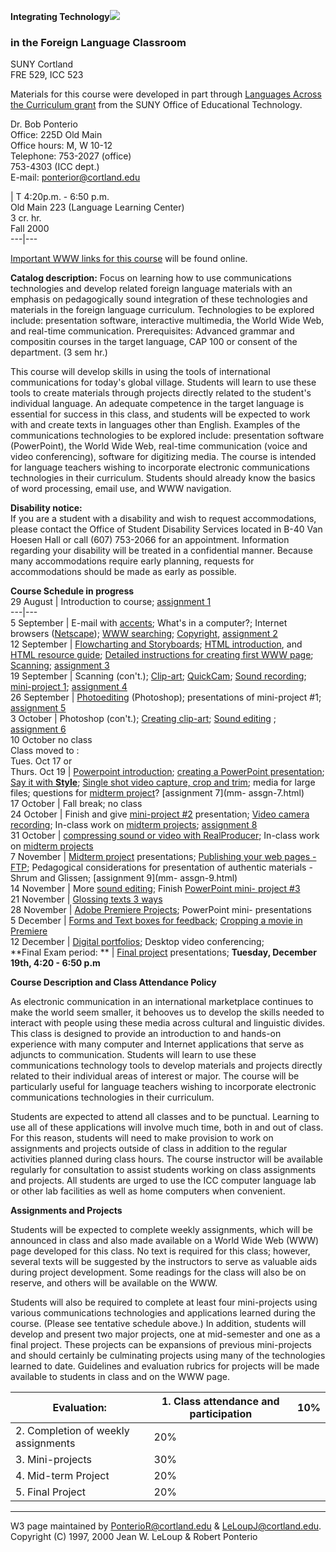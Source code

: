 **Integrating Technology**![](globe3.gif)

###  in the Foreign Language Classroom

SUNY Cortland  
FRE 529, ICC 523

  
Materials for this course were developed in part through [Languages Across the
Curriculum grant](http://www.cortland.edu/flteach/lac/) from the SUNY Office
of Educational Technology.  


Dr. Bob Ponterio  
Office:  225D Old Main  
Office hours: M, W 10-12  
Telephone:  753-2027 (office)  
753-4303 (ICC dept.)  
E-mail:  [ponterior@cortland.edu](mailto:ponterior@cortland.edu)

| T 4:20p.m. - 6:50 p.m.  
Old Main 223 (Language Learning Center)  
3 cr. hr.  
Fall 2000  
---|---  
  
[Important WWW links for this course](wwwlinks.html) will be found online.

**Catalog description:** Focus on learning how to use communications
technologies and develop related foreign language materials with an emphasis
on pedagogically sound integration of these technologies and materials in the
foreign language curriculum. Technologies to be explored include: presentation
software, interactive multimedia, the World Wide Web, and real-time
communication. Prerequisites: Advanced grammar and compositin courses in the
target language, CAP 100 or consent of the department.  (3 sem hr.)

This course will develop skills in using the tools of international
communications for today's global village.  Students will learn to use these
tools to create materials through projects directly related to the student's
individual language.  An adequate competence in the target language is
essential for success in this class, and students will be expected to work
with and create texts in languages other than English.  Examples of the
communications technologies to be explored include:  presentation software
(PowerPoint), the World Wide Web, real-time communication (voice and video
conferencing), software for digitizing media.  The course is intended for
language teachers wishing to incorporate electronic communications
technologies in their curriculum. Students should already know the basics of
word processing, email use, and WWW navigation.

**Disability notice:**  
If you are a student with a disability and wish to request accommodations,
please contact the Office of Student Disability Services located in B-40 Van
Hoesen Hall or call (607) 753-2066 for an appointment.  Information regarding
your disability will be treated in a confidential manner.  Because many
accommodations require early planning, requests for accommodations should be
made as early as possible.

**Course Schedule in progress**  
  29 August  | Introduction to course; [assignment 1](mm-assgn-1.html)  
---|---  
5 September  | E-mail with [accents](characters.html); What's in a computer?;
Internet browsers ([Netscape](netscape.html)); [WWW searching](search.html);
[Copyright](copyright.html), [assignment 2](mm-assgn-2.html)  
12 September  | [Flowcharting and Storyboards](flowchart.html); [HTML
introduction](first-www.html), and  [HTML resource guide](www1.html);
[Detailed instructions for creating first WWW page](www-create.html);
[Scanning](scanning.html); [assignment 3](mm-assgn-3.html)  
19 September  | Scanning (con't.); [Clip-art](clipart.html);
[QuickCam](quickcam.html); [Sound recording](sound.html); [mini-project
1](mini-project1.html); [assignment 4](mm-assgn-4.html)  
26 September  | [Photoediting](PHOTOSHOP.HTML) (Photoshop); presentations of
mini-project #1; [assignment 5](mm-assgn-5.html)  
3 October  | Photoshop (con't.); [Creating clip-art](clipart2.html); [Sound
editing](SOUND-2.HTML) ;  [assignment 6](mm-assgn-6.html)  
10 October no class  
Class moved to :  
Tues. Oct 17 or  
Thurs. Oct 19  | [Powerpoint introduction](PPT.HTML); [creating a PowerPoint
presentation](ppt-create.html); [Say it with **Style**](style.html); [Single
shot video capture, crop and trim](vid-cap.html);  media for large files;
questions for [midterm project](mdt-project.html)?   [assignment 7](mm-
assgn-7.html)  
17 October  | Fall break; no class  
24 October  | Finish and give [mini-project #2](mini-project2.html)
presentation; [Video camera recording](vid-cam.html); In-class work on
[midterm projects](mdt-project.html); [assignment 8](mm-assgn-8.html)  
31 October  | [compressing sound or video with RealProducer](vid-dig.html);
In-class work on [midterm projects](mdt-project.html)  
7 November  | [Midterm project](mdt-project.html) presentations; [Publishing
your web pages - FTP](www-set.html); Pedagogical considerations for
presentation of authentic materials - Shrum and Glissen; [assignment 9](mm-
assgn-9.html)  
14 November  | More [sound editing](sound-ed.html); Finish [PowerPoint mini-
project #3](mini-project3.html)  
21 November  | [Glossing texts 3 ways](glossing.html)  
28 November  | [Adobe Premiere Projects](prem-proj.html); PowerPoint mini-
presentations  
5 December  | [Forms and Text boxes for feedback](forms-textbox.html);
[Cropping a movie in Premiere](prem-clip.html)  
12 December  | [Digital portfolios](digital-portfolios.html); Desktop video
conferencing;  
**Final Exam period:  ** | [Final project](finalproject-4.html) presentations;
**Tuesday, December 19th, 4:20 - 6:50 p.m**  
  
**Course Description and Class Attendance Policy**

As electronic  communication in an international marketplace continues to make
the world seem smaller, it behooves us to develop the skills needed to
interact with people using these media across cultural and linguistic divides.
This class is designed to provide an introduction to and hands-on experience
with many computer and Internet applications that serve as adjuncts to
communication.  Students will learn to use these communications technology
tools to develop materials and projects directly related to their individual
areas of interest or major.  The course will be particularly useful for
language teachers wishing to incorporate electronic communications
technologies in their curriculum.

Students are expected to attend all classes and to be punctual.  Learning to
use all of these applications will involve much time, both in and out of
class. For this reason, students will need to make provision to work on
assignments and projects outside of class in addition to the regular
activities planned during class hours.  The course instructor will be
available regularly for consultation to assist students working on class
assignments and projects.  All students are urged to use the ICC computer
language lab or other lab facilities as well as home computers when
convenient.

**Assignments and Projects**

Students will be expected to complete weekly assignments, which will be
announced in class and also made available on a World Wide Web (WWW) page
developed for this class.  No text is required for this class; however,
several texts will be suggested by the instructors to serve as valuable aids
during project development.  Some readings for the class will also be on
reserve, and others will be available on the WWW.

Students will also be required to complete at least four mini-projects using
various communications technologies and applications learned during the
course.  (Please see tentative schedule above.)  In addition, students will
develop and present two major projects, one at mid-semester and one as a final
project.  These projects can be expansions of previous mini-projects and
should certainly be culminating projects using many of the technologies
learned to date.  Guidelines and evaluation rubrics for projects will be made
available to students in class and on the WWW page.

Evaluation:  | 1\. Class attendance and participation  | 10%  
---|---|---  
| 2\. Completion of weekly assignments  | 20%  
| 3\. Mini-projects  | 30%  
| 4\. Mid-term Project  | 20%  
| 5\. Final Project  | 20%  
  
* * *

  
W3 page maintained by PonterioR@cortland.edu & LeLoupJ@cortland.edu.  
Copyright (C) 1997, 2000 Jean W. LeLoup & Robert Ponterio

